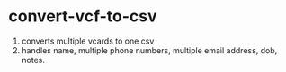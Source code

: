 # convert-vcf-to-csv
1. converts multiple vcards to one csv
2. handles name, multiple phone numbers, multiple email address, dob, notes.
